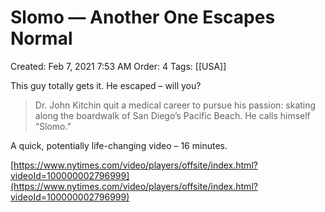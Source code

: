 # Slomo — Another One Escapes Normal

Created: Feb 7, 2021 7:53 AM
Order: 4
Tags: [[USA]]

This guy totally gets it. He escaped – will you?

> Dr. John Kitchin quit a medical career to pursue his passion: skating along the boardwalk of San Diego’s Pacific Beach. He calls himself “Slomo.”

A quick, potentially life-changing video – 16 minutes.

[https://www.nytimes.com/video/players/offsite/index.html?videoId=100000002796999](https://www.nytimes.com/video/players/offsite/index.html?videoId=100000002796999)